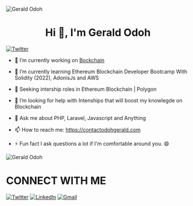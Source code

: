 ![Gerald Odoh](https://raw.githubusercontent.com/halfrost/halfrost/master/icons/header_.png)

<h1 align="center">  Hi 👋, I'm Gerald Odoh </h1>

[![Twitter](https://img.shields.io/twitter/url/https/twitter.com/cloudposse.svg?style=social&label=Follow%20%40GeraldOdoh)](https://twitter.com/xanta_codes)

- 🔭 I’m currently working on <a href="https://www.udemy.com/course/blockchain-developer/learn/lecture/24673866#announcements">Bockchain</a>

- 🌱 I’m currently learning Ethereum Blockchain Developer Bootcamp With Solidity (2022), AdonisJs and AWS

- 👯 Seeking intership roles in Ethereum Blockchain | Polygon

- 🤔 I’m looking for help with Intenships that will boost my knowlegde on Blockchain

- 💬 Ask me about PHP, Laravel, Javascript and Anything

- 📫 How to reach me: <a href="mailto:https://contactodohgerald.com">https://contactodohgerald.com</a>

- ⚡ Fun fact I ask questions a lot if I'm comfortable around you. 😄

![Gerald Odoh](https://raw.githubusercontent.com/onimur/.github/master/.resources/git-header.svg)

# CONNECT WITH ME

[![Twitter](https://img.shields.io/badge/Twitter-1DA1F2?style=for-the-badge&logo=twitter&logoColor=white)](https://twitter.com/xanta_codes) [![LinkedIn](https://img.shields.io/badge/LinkedIn-0077B5?style=for-the-badge&logo=linkedin&logoColor=white)](https://www.linkedin.com/in/odoh-gerald-3ab5b3102) [![Gmail](https://img.shields.io/badge/Gmail-D14836?style=for-the-badge&logo=gmail&logoColor=white)](mailto:https://contactodohgerald.com)
